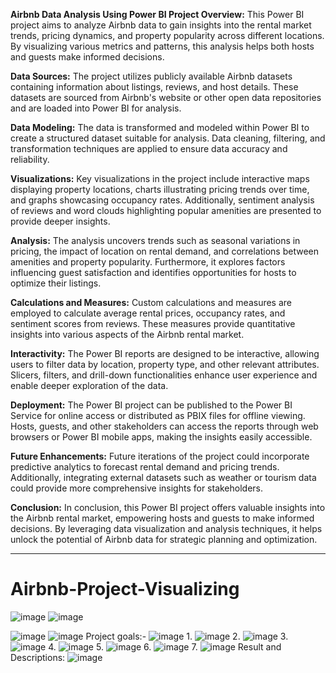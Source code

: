 **Airbnb Data Analysis Using Power BI
Project Overview:**
This Power BI project aims to analyze Airbnb data to gain insights into the rental market trends, pricing dynamics, and property popularity across different locations. By visualizing various metrics and patterns, this analysis helps both hosts and guests make informed decisions.

**Data Sources:**
The project utilizes publicly available Airbnb datasets containing information about listings, reviews, and host details. These datasets are sourced from Airbnb's website or other open data repositories and are loaded into Power BI for analysis.

**Data Modeling:**
The data is transformed and modeled within Power BI to create a structured dataset suitable for analysis. Data cleaning, filtering, and transformation techniques are applied to ensure data accuracy and reliability.

**Visualizations:**
Key visualizations in the project include interactive maps displaying property locations, charts illustrating pricing trends over time, and graphs showcasing occupancy rates. Additionally, sentiment analysis of reviews and word clouds highlighting popular amenities are presented to provide deeper insights.

**Analysis:**
The analysis uncovers trends such as seasonal variations in pricing, the impact of location on rental demand, and correlations between amenities and property popularity. Furthermore, it explores factors influencing guest satisfaction and identifies opportunities for hosts to optimize their listings.

**Calculations and Measures:**
Custom calculations and measures are employed to calculate average rental prices, occupancy rates, and sentiment scores from reviews. These measures provide quantitative insights into various aspects of the Airbnb rental market.

**Interactivity:**
The Power BI reports are designed to be interactive, allowing users to filter data by location, property type, and other relevant attributes. Slicers, filters, and drill-down functionalities enhance user experience and enable deeper exploration of the data.

**Deployment:**
The Power BI project can be published to the Power BI Service for online access or distributed as PBIX files for offline viewing. Hosts, guests, and other stakeholders can access the reports through web browsers or Power BI mobile apps, making the insights easily accessible.

**Future Enhancements:**
Future iterations of the project could incorporate predictive analytics to forecast rental demand and pricing trends. Additionally, integrating external datasets such as weather or tourism data could provide more comprehensive insights for stakeholders.

**Conclusion:**
In conclusion, this Power BI project offers valuable insights into the Airbnb rental market, empowering hosts and guests to make informed decisions. By leveraging data visualization and analysis techniques, it helps unlock the potential of Airbnb data for strategic planning and optimization.

________________________________________________________________________________________________________________________________________________________
# Airbnb-Project-Visualizing
![image](https://github.com/useratul/Airbnb-Project-Visualizing/assets/163804862/86b9b6d2-c231-432c-ad68-01c1ca47328d)
![image](https://github.com/useratul/Airbnb-Project-Visualizing/assets/163804862/a6f2814d-7078-49b2-af26-9e7aa142875f)

![image](https://github.com/useratul/Airbnb-Project-Visualizing/assets/163804862/f5c91dda-f468-40c0-bd5d-60be020baeff)
![image](https://github.com/useratul/Airbnb-Project-Visualizing/assets/163804862/31a378d9-1dde-4d41-9d84-48070a92a8f7)
Project goals:-
![image](https://github.com/useratul/Airbnb-Project-Visualizing/assets/163804862/31a25b75-58a6-4688-b020-2eea2dde3843)
1.
![image](https://github.com/useratul/Airbnb-Project-Visualizing/assets/163804862/7444dbe4-6bb4-45af-a1cd-f0e903777888)
2.
![image](https://github.com/useratul/Airbnb-Project-Visualizing/assets/163804862/c1579129-bf34-4e41-9738-9f835af1e915)
3.
![image](https://github.com/useratul/Airbnb-Project-Visualizing/assets/163804862/5eee0435-5070-43cf-8abd-d583d844f724)
4.
![image](https://github.com/useratul/Airbnb-Project-Visualizing/assets/163804862/9e31adc8-a77e-4356-a981-22d56acfb459)
5.
![image](https://github.com/useratul/Airbnb-Project-Visualizing/assets/163804862/eba22499-ddee-42c1-9abd-aff1d782f765)
6.
![image](https://github.com/useratul/Airbnb-Project-Visualizing/assets/163804862/e5a7a80e-6c2a-4631-834e-0e19c39226c9)
7.
![image](https://github.com/useratul/Airbnb-Project-Visualizing/assets/163804862/7dc49880-f07d-4f67-9cbd-4f579fccaf31)
Result and Descriptions:
![image](https://github.com/useratul/Airbnb-Project-Visualizing/assets/163804862/9ccc6d2c-c986-4c45-8b67-666beba62579)





